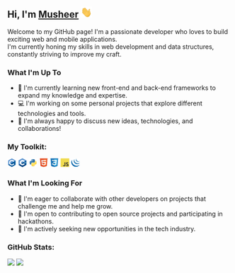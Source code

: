 ## Hi, I'm [Musheer](https://github.com/Musheer360)  <img src="https://raw.githubusercontent.com/ABSphreak/ABSphreak/master/gifs/Hi.gif" width="25px" height="25px">

Welcome to my GitHub page! I'm a passionate developer who loves to build exciting web and mobile applications.
</br>
I'm currently honing my skills in web development and data structures, constantly striving to improve my craft.

### What I'm Up To

- 🌱 I'm currently learning new front-end and back-end frameworks to expand my knowledge and expertise.
- 💻 I'm working on some personal projects that explore different technologies and tools.
- 💬 I'm always happy to discuss new ideas, technologies, and collaborations!

### My Toolkit:

<code><img height="20" src="https://raw.githubusercontent.com/devicons/devicon/master/icons/c/c-original.svg"></code> 
<code><img height="20" src="https://raw.githubusercontent.com/devicons/devicon/master/icons/cplusplus/cplusplus-original.svg"></code> 
<code><img height="20" src="https://raw.githubusercontent.com/devicons/devicon/master/icons/python/python-original.svg"></code> 
<code><img height="20" src="https://raw.githubusercontent.com/devicons/devicon/master/icons/html5/html5-original.svg"></code> 
<code><img height="20" src="https://raw.githubusercontent.com/devicons/devicon/master/icons/css3/css3-original.svg"></code> 
<code><img height="20" src="https://raw.githubusercontent.com/devicons/devicon/master/icons/javascript/javascript-original.svg"></code> 
<code><img height="20" src="https://raw.githubusercontent.com/devicons/devicon/master/icons/jquery/jquery-original.svg"></code> 

### What I'm Looking For

- 💞️ I'm eager to collaborate with other developers on projects that challenge me and help me grow.
- 🤝 I'm open to contributing to open source projects and participating in hackathons.
- 🔎 I'm actively seeking new opportunities in the tech industry.

### GitHub Stats:

<p align="left">
<img height="180em" src="https://github-readme-stats-eight-theta.vercel.app/api?username=Musheer360&show_icons=true&theme=nightowl&include_all_commits=true&count_private=true"/>
<img height="180em" src="https://github-readme-stats-eight-theta.vercel.app/api/top-langs/?username=Musheer360&layout=compact&langs_count=8&theme=nightowl"/>
</p>

<!---
Musheer360/Musheer360 is a ✨ special ✨ repository because its `README.md` (this file) appears on your GitHub profile.
You can click the Preview link to take a look at your changes.
--->
